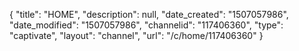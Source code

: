 {
    "title": "HOME",
    "description": null,
    "date_created": "1507057986",
    "date_modified": "1507057986",
    "channelid": "117406360",
    "type": "captivate",
    "layout": "channel",
    "url": "\/c\/home\/117406360"
}